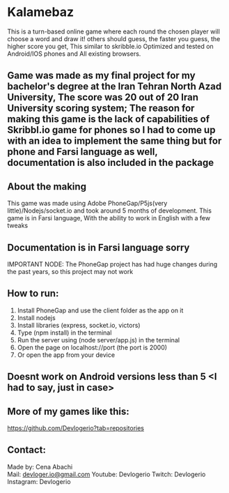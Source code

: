 # Kalamebaz
This is a turn-based online game where each round the chosen player will choose a word and draw it! others should guess, the faster you guess, the higher score you get, This similar to skribble.io
Optimized and tested on Android/IOS phones and All existing browsers.

## Game was made as my final project for my bachelor's degree at the Iran Tehran North Azad University, The score was 20 out of 20 Iran University scoring system; The reason for making this game is the lack of capabilities of Skribbl.io game for phones so I had to come up with an idea to implement the same thing but for phone and Farsi language as well, documentation is also included in the package

## About the making
This game was made using Adobe PhoneGap/P5js(very little)/Nodejs/socket.io and took around 5 months of development.
This game is in Farsi language, With the ability to work in English with a few tweaks
## Documentation is in Farsi language sorry

IMPORTANT NODE: The PhoneGap project has had huge changes during the past years, so this project may not work

## How to run:
1) Install PhoneGap and use the client folder as the app on it
2) Install nodejs
3) Install libraries (express, socket.io, victors)
4) Type (npm install) in the terminal
5) Run the server using (node server/app.js) in the terminal
6) Open the page on localhost://port (the port is 2000)
7) Or open the app from your device
## Doesnt work on Android versions less than 5 <I had to say, just in case>

## More of my games like this:
https://github.com/Devlogerio?tab=repositories

## Contact:
Made by: Cena Abachi  
Mail: devloger.io@gmail.com 
Youtube: Devlogerio
Twitch: Devlogerio
Instagram: Devlogerio

